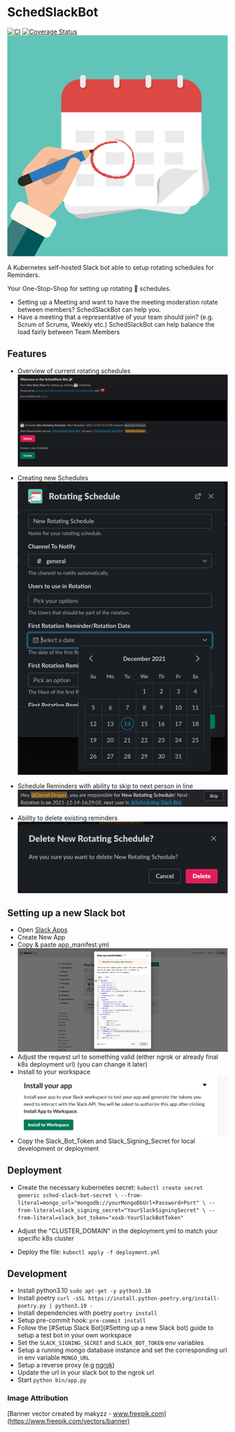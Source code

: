 # SchedSlackBot

[![CI](https://github.com/Germandrummer92/SchedSlackBot/actions/workflows/ci.yml/badge.svg)](https://github.com/Germandrummer92/SchedSlackBot/actions/workflows/ci.yml)
[![Coverage Status](https://coveralls.io/repos/github/Germandrummer92/SchedSlackBot/badge.svg?branch=main)](https://coveralls.io/github/Germandrummer92/SchedSlackBot?branch=main)
![Image of a Calendar](https://github.com/Germandrummer92/SchedSlackBot/raw/main/assets/calendar.jpg "Rotational Scheduling")

A Kubernetes self-hosted Slack bot able to setup rotating schedules for Reminders.

Your One-Stop-Shop for setting up rotating :calendar: schedules.

* Setting up a Meeting and want to have the meeting moderation rotate between members? SchedSlackBot can help you.
* Have a meeting that a representative of your team should join? (e.g. Scrum of Scrums, Weekly etc.)
  SchedSlackBot can help balance the load fairly between Team Members

## Features

* Overview of current rotating schedules
![Image of overview](https://github.com/Germandrummer92/SchedSlackBot/raw/main/assets/overview.png "Overview")

* Creating new Schedules
![Image of creating a new schedule](https://github.com/Germandrummer92/SchedSlackBot/raw/main/assets/create.png "Create")

* Schedule Reminders with ability to skip to next person in line
![Image of a reminder](https://github.com/Germandrummer92/SchedSlackBot/raw/main/assets/reminder.png "Reminder")

* Ability to delete existing reminders
![Image of a deletion](https://github.com/Germandrummer92/SchedSlackBot/raw/main/assets/delete.png "Delete")


## Setting up a new Slack bot

* Open [Slack Apps](https://api.slack.com/apps)
* Create New App
* Copy & paste app_manifest.yml
![Image of creating a slack app](https://github.com/Germandrummer92/SchedSlackBot/raw/main/assets/slack_bot_creation.png "Creating a Slack bot")
* Adjust the request url to something valid (either ngrok or already final k8s deployment url) (you can change it later)
* Install to your workspace
![Image of installing the slack bot](https://github.com/Germandrummer92/SchedSlackBot/raw/main/assets/install.png "Installing the Slack bot")
* Copy the Slack_Bot_Token and Slack_Signing_Secret for local development or deployment


## Deployment

* Create the necessary kubernetes secret:
`kubectl create secret generic sched-slack-bot-secret \
  --from-literal=mongo_url="mongodb://yourMongoDbUrl+Password+Port" \
  --from-literal=slack_signing_secret="YourSlackSigningSecret" \
  --from-literal=slack_bot_token="xoxb-YourSlackBotToken"`

* Adjust the "CLUSTER_DOMAIN" in the deployment.yml to match your specific k8s cluster

* Deploy the file:
  `kubectl apply -f deployment.yml`

## Development

* Install python3.10 `sudo apt-get -y python3.10`
* Install poetry `curl -sSL https://install.python-poetry.org/install-poetry.py | python3.10 -`
* Install dependencies with poetry `poetry install`
* Setup pre-commit hook: `pre-commit install`
* Follow the [#Setup Slack Bot](#Setting up a new Slack bot) guide to setup a test bot in your own workspace
* Set the `SLACK_SIGNING_SECRET` and `SLACK_BOT_TOKEN` env variables
* Setup a running mongo database instance and set the corresponding url in env variable `MONGO_URL`
* Setup a reverse proxy (e.g [ngrok](https://ngrok.io))
* Update the url in your slack bot to the ngrok url
* Start `python bin/app.py`

### Image Attribution

[Banner vector created by makyzz - www.freepik.com](https://www.freepik.com/vectors/banner)
